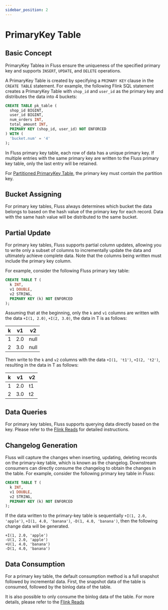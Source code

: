 ```yaml
---
sidebar_position: 2
---
```


# PrimaryKey Table

## Basic Concept

PrimaryKey Tablea in Fluss ensure the uniqueness of the specified primary key and supports `INSERT`, `UPDATE`, and `DELETE` operations.

A PrimaryKey Table is created by specifying a `PRIMARY KEY` clause in the `CREATE TABLE` statement. For example, the following Flink SQL statement creates a PrimaryKey Table with `shop_id` and `user_id` as the primary key and distributes the data into 4 buckets:

```sql title="Flink SQL"
CREATE TABLE pk_table (
  shop_id BIGINT,
  user_id BIGINT,
  num_orders INT,
  total_amount INT,
  PRIMARY KEY (shop_id, user_id) NOT ENFORCED
) WITH (
  'bucket.num' = '4'
);
```

In Fluss primary key table, each row of data has a unique primary key.
If multiple entries with the same primary key are written to the Fluss primary key table, only the last entry will be retained.

For [Partitioned PrimaryKey Table](table-design/data-distribution/partitioning.md), the primary key must contain the partition key.

## Bucket Assigning

For primary key tables, Fluss always determines which bucket the data belongs to based on the hash value of the primary key for each record.
Data with the same hash value will be distributed to the same bucket.

## Partial Update
For primary key tables, Fluss supports partial column updates, allowing you to write only a subset of columns to incrementally update the data and ultimately achieve complete data. Note that the columns being written must include the primary key column.

For example, consider the following Fluss primary key table:
```sql title="Flink SQL"
CREATE TABLE T (
  k INT,
  v1 DOUBLE,
  v2 STRING,
  PRIMARY KEY (k) NOT ENFORCED
);
```

Assuming that at the beginning, only the `k` and `v1` columns are written with the data `+I(1, 2.0)`, `+I(2, 3.0)`, the data in T is as follows:

| k | v1  | v2   |
|---|-----|------|
| 1 | 2.0 | null |
| 2 | 3.0 | null |

Then write to the `k` and `v2` columns with the data `+I(1, 't1')`, `+I(2, 't2')`, resulting in the data in T as follows:

| k | v1  | v2 |
|---|-----|----|
| 1 | 2.0 | t1 |
| 2 | 3.0 | t2 |

## Data Queries

For primary key tables, Fluss supports querying data directly based on the key. Please refer to the [Flink Reads](../../engine-flink/reads.md) for detailed instructions.

## Changelog Generation

Fluss will capture the changes when inserting, updating, deleting records on the primary-key table, which is known as the changelog. Downstream consumers can directly consume the changelog to obtain the changes in the table. For example, consider the following primary key table in Fluss:

```sql title="Flink SQL"
CREATE TABLE T (
  k INT,
  v1 DOUBLE,
  v2 STRING,
  PRIMARY KEY (k) NOT ENFORCED
);
```

If the data written to the primary-key table is sequentially `+I(1, 2.0, 'apple')`, `+I(1, 4.0, 'banana')`, `-D(1, 4.0, 'banana')`, then the following change data will be generated.

```text
+I(1, 2.0, 'apple')
-U(1, 2.0, 'apple')
+U(1, 4.0, 'banana')
-D(1, 4.0, 'banana')
```

## Data Consumption
For a primary key table, the default consumption method is a full snapshot followed by incremental data. First, the snapshot data of the table is consumed, followed by the binlog data of the table.

It is also possible to only consume the binlog data of the table. For more details, please refer to the [Flink Reads](../../engine-flink/reads.md)
